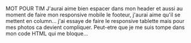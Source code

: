 MOT POUR TIM
J'aurai aime bien espacer dans mon header et aussi au moment de faire mon responsive mobile le footeur,
j'aurai aime qu'il se mettent en column...
j'ai essaye de faire le responsive tablette mais pour mes photos ca devient compliquer. Peut-etre que
je me suis tompe dans mon code HTML qui me bloque...